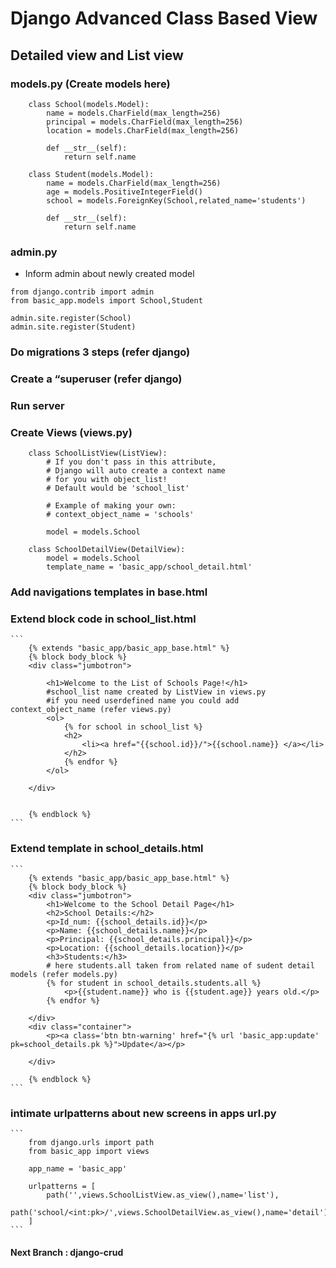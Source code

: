 # Django Advanced Class Based View
## Detailed view and List view
### models.py (Create models here)
```
    class School(models.Model):
        name = models.CharField(max_length=256)
        principal = models.CharField(max_length=256)
        location = models.CharField(max_length=256)

        def __str__(self):
            return self.name
            
    class Student(models.Model):
        name = models.CharField(max_length=256)
        age = models.PositiveIntegerField()
        school = models.ForeignKey(School,related_name='students')

        def __str__(self):
            return self.name

```

### admin.py
* Inform admin about newly created model
```
from django.contrib import admin
from basic_app.models import School,Student

admin.site.register(School)
admin.site.register(Student)  
```
### Do migrations 3 steps (refer django)
### Create a “superuser (refer django)
### Run server

### Create Views (views.py)

```
    class SchoolListView(ListView):
        # If you don't pass in this attribute,
        # Django will auto create a context name
        # for you with object_list!
        # Default would be 'school_list'

        # Example of making your own:
        # context_object_name = 'schools'
        
        model = models.School

    class SchoolDetailView(DetailView):
        model = models.School
        template_name = 'basic_app/school_detail.html'
```

### Add navigations templates in base.html
### Extend block code in school_list.html
    ```
        {% extends "basic_app/basic_app_base.html" %} 
        {% block body_block %}
        <div class="jumbotron">

            <h1>Welcome to the List of Schools Page!</h1>
            #school_list name created by ListView in views.py
            #if you need userdefined name you could add context_object_name (refer views.py)
            <ol>
                {% for school in school_list %}
                <h2>
                    <li><a href="{{school.id}}/">{{school.name}} </a></li>
                </h2>
                {% endfor %}
            </ol>

        </div>


        {% endblock %}
    ```
### Extend template in school_details.html
    ```
        {% extends "basic_app/basic_app_base.html" %}
        {% block body_block %}
        <div class="jumbotron">
            <h1>Welcome to the School Detail Page</h1>
            <h2>School Details:</h2>
            <p>Id_num: {{school_details.id}}</p>
            <p>Name: {{school_details.name}}</p>
            <p>Principal: {{school_details.principal}}</p>
            <p>Location: {{school_details.location}}</p>
            <h3>Students:</h3>
            # here students.all taken from related name of sudent detail models (refer models.py)
            {% for student in school_details.students.all %}
                <p>{{student.name}} who is {{student.age}} years old.</p>
            {% endfor %}

        </div>
        <div class="container">
            <p><a class='btn btn-warning' href="{% url 'basic_app:update' pk=school_details.pk %}">Update</a></p>

        </div>

        {% endblock %}
    ```
### intimate urlpatterns about new screens in apps url.py
    ```
        from django.urls import path
        from basic_app import views

        app_name = 'basic_app'

        urlpatterns = [
            path('',views.SchoolListView.as_view(),name='list'),
            path('school/<int:pk>/',views.SchoolDetailView.as_view(),name='detail')
        ]
    ```
#### Next Branch : django-crud
